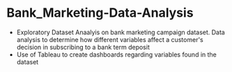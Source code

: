 # Bank_Marketing-Data-Analysis

- Exploratory Dataset Anaalyis on bank marketing campaign dataset. Data analysis to determine how different variables affect a customer's decision in subscribing to a bank term deposit
- Use of Tableau to create dashboards regarding variables found in the dataset
